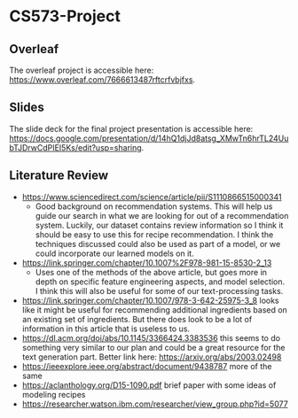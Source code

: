 # CS573-Project
## Overleaf
The overleaf project is accessible here: https://www.overleaf.com/7666613487rftcrfvbjfxs.
## Slides
The slide deck for the final project presentation is accessible here: https://docs.google.com/presentation/d/14hQ1djJd8atsg_XMwTn6hrTL24UubTJDrwCdPIEI5Ks/edit?usp=sharing.
## Literature Review
- https://www.sciencedirect.com/science/article/pii/S1110866515000341
  - Good background on recommendation systems. This will help us guide our search in what we are looking for out of a recommendation system. Luckily, our dataset contains review information so I think it should be easy to use this for recipe recommendation. I think the techniques discussed could also be used as part of a model, or we could incorporate our learned models on it.
- https://link.springer.com/chapter/10.1007%2F978-981-15-8530-2_13
  - Uses one of the methods of the above article, but goes more in depth on specific feature engineering aspects, and model selection. I think this will also be useful for some of our text-processing tasks. 
- https://link.springer.com/chapter/10.1007/978-3-642-25975-3_8 looks like it might be useful for recommending additional ingredients based on an existing set of ingredients. But there does look to be a lot of information in this article that is useless to us.
- https://dl.acm.org/doi/abs/10.1145/3366424.3383536 this seems to do something very similar to our plan and could be a great resource for the text generation part. Better link here: https://arxiv.org/abs/2003.02498
- https://ieeexplore.ieee.org/abstract/document/9438787 more of the same
- https://aclanthology.org/D15-1090.pdf brief paper with some ideas of modeling recipes
- https://researcher.watson.ibm.com/researcher/view_group.php?id=5077
